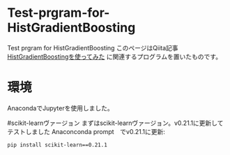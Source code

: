 # Test-prgram-for-HistGradientBoosting
Test prgram for HistGradientBoosting
このページはQiita記事[HistGradientBoostingを使ってみた](https://qiita.com/eyeasobo/items/5e137b858a39464b8b21)
に関連するプログラムを置いたものです。

# 環境
AnacondaでJupyterを使用しました。

#scikit-learnヴァージョン
まずはscikit-learnヴァージョン。v0.21.1に更新してテストしました
Anaconconda prompt　でv0.21.1に更新:
```
pip install scikit-learn==0.21.1
```


